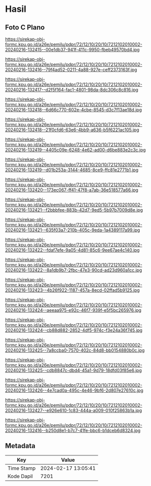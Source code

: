 # Hasil

## Foto C Plano

https://sirekap-obj-formc.kpu.go.id/a26e/pemilu/pdpr/72/12/10/20/10/7212102010002-20240216-132415--00e1db37-941f-411c-9950-fbeb49570bd4.jpg

https://sirekap-obj-formc.kpu.go.id/a26e/pemilu/pdpr/72/12/10/20/10/7212102010002-20240216-132416--79f4ad52-0211-4a88-927e-ceff2373163f.jpg

https://sirekap-obj-formc.kpu.go.id/a26e/pemilu/pdpr/72/12/10/20/10/7212102010002-20240216-132417--d2f5f164-fac1-4801-98da-8dc306c8c816.jpg

https://sirekap-obj-formc.kpu.go.id/a26e/pemilu/pdpr/72/12/10/20/10/7212102010002-20240216-132418--6d66c770-602e-4cbe-8545-d3c7f13ae18d.jpg

https://sirekap-obj-formc.kpu.go.id/a26e/pemilu/pdpr/72/12/10/20/10/7212102010002-20240216-132418--21f0cfd6-63e6-4bb9-a636-b5f6221ac105.jpg

https://sirekap-obj-formc.kpu.go.id/a26e/pemilu/pdpr/72/12/10/20/10/7212102010002-20240216-132419--4405c09e-6248-4e62-ad00-d6be883e2c3c.jpg

https://sirekap-obj-formc.kpu.go.id/a26e/pemilu/pdpr/72/12/10/20/10/7212102010002-20240216-132419--d01b253a-3144-4685-8ce9-ffc81e2771b1.jpg

https://sirekap-obj-formc.kpu.go.id/a26e/pemilu/pdpr/72/12/10/20/10/7212102010002-20240216-132420--173ec067-ff41-47f8-a7ab-36e518577a66.jpg

https://sirekap-obj-formc.kpu.go.id/a26e/pemilu/pdpr/72/12/10/20/10/7212102010002-20240216-132421--f2bbbfee-883b-42d7-9ed5-5b97b7009d8e.jpg

https://sirekap-obj-formc.kpu.go.id/a26e/pemilu/pdpr/72/12/10/20/10/7212102010002-20240216-132421--635f03a7-210b-405c-9eda-1a4389117a99.jpg

https://sirekap-obj-formc.kpu.go.id/a26e/pemilu/pdpr/72/12/10/20/10/7212102010002-20240216-132422--fdaf7efe-9a05-4d81-85c6-9ee67ae4c140.jpg

https://sirekap-obj-formc.kpu.go.id/a26e/pemilu/pdpr/72/12/10/20/10/7212102010002-20240216-132422--8a1db9b7-2fbc-47e3-90cd-ad23d960a1cc.jpg

https://sirekap-obj-formc.kpu.go.id/a26e/pemilu/pdpr/72/12/10/20/10/7212102010002-20240216-132423--4b26f922-1187-457a-8ecd-02ffad5b9125.jpg

https://sirekap-obj-formc.kpu.go.id/a26e/pemilu/pdpr/72/12/10/20/10/7212102010002-20240216-132424--aeeaa975-e92c-46f7-939f-e5f5bc265976.jpg

https://sirekap-obj-formc.kpu.go.id/a26e/pemilu/pdpr/72/12/10/20/10/7212102010002-20240216-132424--cb88d882-2852-4df5-974c-f3e24a36f745.jpg

https://sirekap-obj-formc.kpu.go.id/a26e/pemilu/pdpr/72/12/10/20/10/7212102010002-20240216-132425--7a8ccba0-7570-402c-84d8-bb0154880b0c.jpg

https://sirekap-obj-formc.kpu.go.id/a26e/pemilu/pdpr/72/12/10/20/10/7212102010002-20240216-132425--cdb8847c-dbd4-45a1-9d79-18dfd03f85e6.jpg

https://sirekap-obj-formc.kpu.go.id/a26e/pemilu/pdpr/72/12/10/20/10/7212102010002-20240216-132426--4e7cad0a-495c-4e46-9bf6-2d807e27610c.jpg

https://sirekap-obj-formc.kpu.go.id/a26e/pemilu/pdpr/72/12/10/20/10/7212102010002-20240216-132427--e926e610-1c83-444a-a009-010f25863b1a.jpg

https://sirekap-obj-formc.kpu.go.id/a26e/pemilu/pdpr/72/12/10/20/10/7212102010002-20240216-132416--b250d8e1-b7c7-41fe-bbc6-b1dceb6d8324.jpg


## Metadata

| Key        | Value               |
| ---------- | ------------------- |
| Time Stamp | 2024-02-17 13:05:41 |
| Kode Dapil | 7201                |



